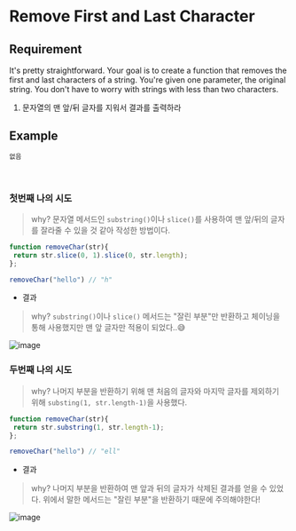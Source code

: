 # Remove First and Last Character

## Requirement

<p>It's pretty straightforward. Your goal is to create a function that removes the first and last characters of a string. You're given one parameter, the original string. You don't have to worry with strings with less than two characters.</p>

  1. 문자열의 맨 앞/뒤 글자를 지워서 결과를 출력하라

## Example

```js
없음
```

<br>

### 첫번째 나의 시도

> why? 문자열 메서드인 `substring()`이나 `slice()`를 사용하여 맨 앞/뒤의 글자를 잘라줄 수 있을 것 같아 작성한 방법이다.

```js
function removeChar(str){
 return str.slice(0, 1).slice(0, str.length);
};

removeChar("hello") // "h"
```
- 결과

> why? `substring()`이나 `slice()` 메서드는 "잘린 부분"만 반환하고 체이닝을 통해 사용했지만 맨 앞 글자만 적용이 되었다..😅
> 
![image](https://user-images.githubusercontent.com/96808980/172214370-bfdda687-c1ea-4b4a-9887-30638744fda7.png)



### 두번째 나의 시도

> why? 나머지 부분을 반환하기 위해 맨 처음의 글자와 마지막 글자를 제외하기 위해 `substing(1, str.length-1)`을 사용했다. 

```js
function removeChar(str){
 return str.substring(1, str.length-1);
};

removeChar("hello") // "ell"
```
- 결과

> why? 나머지 부분을 반환하여 맨 앞과 뒤의 글자가 삭제된 결과를 얻을 수 있었다. 위에서 말한 메서드는 "잘린 부분"을 반환하기 때문에 주의해야한다!

![image](https://user-images.githubusercontent.com/96808980/172213671-f92bff6c-214e-492a-a539-348bd8e18433.png)
